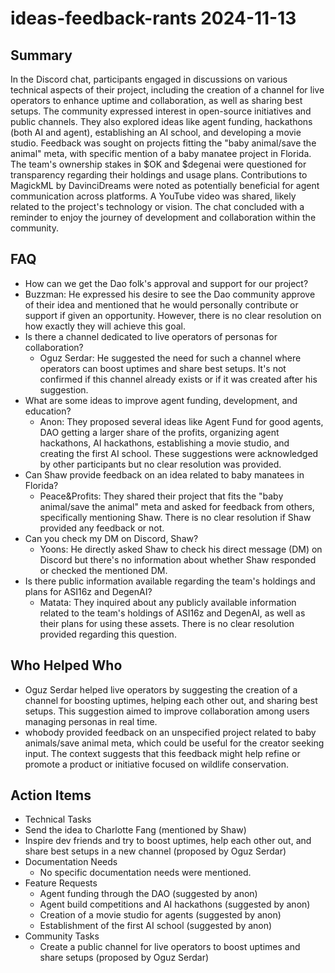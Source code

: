 # ideas-feedback-rants 2024-11-13

## Summary
 In the Discord chat, participants engaged in discussions on various technical aspects of their project, including the creation of a channel for live operators to enhance uptime and collaboration, as well as sharing best setups. The community expressed interest in open-source initiatives and public channels. They also explored ideas like agent funding, hackathons (both AI and agent), establishing an AI school, and developing a movie studio. Feedback was sought on projects fitting the "baby animal/save the animal" meta, with specific mention of a baby manatee project in Florida. The team's ownership stakes in $OK and $degenai were questioned for transparency regarding their holdings and usage plans. Contributions to MagickML by DavinciDreams were noted as potentially beneficial for agent communication across platforms. A YouTube video was shared, likely related to the project's technology or vision. The chat concluded with a reminder to enjoy the journey of development and collaboration within the community.

## FAQ
 - How can we get the Dao folk's approval and support for our project?
  - Buzzman: He expressed his desire to see the Dao community approve of their idea and mentioned that he would personally contribute or support if given an opportunity. However, there is no clear resolution on how exactly they will achieve this goal.
- Is there a channel dedicated to live operators of personas for collaboration?
  - Oguz Serdar: He suggested the need for such a channel where operators can boost uptimes and share best setups. It's not confirmed if this channel already exists or if it was created after his suggestion.
- What are some ideas to improve agent funding, development, and education?
  - Anon: They proposed several ideas like Agent Fund for good agents, DAO getting a larger share of the profits, organizing agent hackathons, AI hackathons, establishing a movie studio, and creating the first AI school. These suggestions were acknowledged by other participants but no clear resolution was provided.
- Can Shaw provide feedback on an idea related to baby manatees in Florida?
  - Peace&Profits: They shared their project that fits the "baby animal/save the animal" meta and asked for feedback from others, specifically mentioning Shaw. There is no clear resolution if Shaw provided any feedback or not.
- Can you check my DM on Discord, Shaw?
  - Yoons: He directly asked Shaw to check his direct message (DM) on Discord but there's no information about whether Shaw responded or checked the mentioned DM.
- Is there public information available regarding the team's holdings and plans for ASI16z and DegenAI?
  - Matata: They inquired about any publicly available information related to the team's holdings of ASI16z and DegenAI, as well as their plans for using these assets. There is no clear resolution provided regarding this question.

## Who Helped Who
 - Oguz Serdar helped live operators by suggesting the creation of a channel for boosting uptimes, helping each other out, and sharing best setups. This suggestion aimed to improve collaboration among users managing personas in real time.
- whobody provided feedback on an unspecified project related to baby animals/save animal meta, which could be useful for the creator seeking input. The context suggests that this feedback might help refine or promote a product or initiative focused on wildlife conservation.

## Action Items
 - Technical Tasks
  - Send the idea to Charlotte Fang (mentioned by Shaw)
  - Inspire dev friends and try to boost uptimes, help each other out, and share best setups in a new channel (proposed by Oguz Serdar)
- Documentation Needs
  - No specific documentation needs were mentioned.
- Feature Requests
  - Agent funding through the DAO (suggested by anon)
  - Agent build competitions and AI hackathons (suggested by anon)
  - Creation of a movie studio for agents (suggested by anon)
  - Establishment of the first AI school (suggested by anon)
- Community Tasks
  - Create a public channel for live operators to boost uptimes and share setups (proposed by Oguz Serdar)


